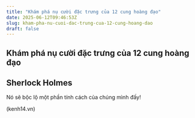 ```yaml
---
title: "Khám phá nụ cười đặc trưng của 12 cung hoàng đạo"
date: 2025-06-12T09:46:53Z
slug: kham-pha-nu-cuoi-dac-trung-cua-12-cung-hoang-dao
draft: false
---
```


## Khám phá nụ cười đặc trưng của 12 cung hoàng đạo

## Sherlock Holmes

Nó sẽ bộc lộ một phần tính cách của chúng mình đấy! 
  

(kenh14.vn)